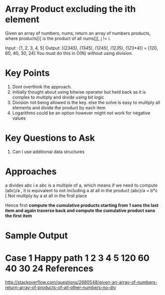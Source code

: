 Array Product excluding the ith element
===========================================================================
Given an array of numbers, nums, return an array of numbers products, where products[i] is the product of all nums[j], j != i.
 
 Input : [1, 2, 3, 4, 5] Output: [(2*3*4*5), (1*3*4*5), (1*2*4*5), (1*2*3*5),
 (1*2*3*4)] = [120, 60, 40, 30, 24] You must do this in O(N) without using
 division.

Key Points
====================

1. Dont overthink the approach.
2. Initially thought about using bitwise operator but held back as it is complex to multiply and divide using bit logic
3. Division not being allowed is the key. else the solve is easy to multiply all elements and divide the product by each item
4. Logarithms could be an option however might not work for negative values


Key Questions to Ask
====================
1. Can I use additional data structures

Approaches
====================

a divides a*b*c i.e a*b*c is a multiple of a, which means if we need
		  to compute (a*b*c)/a , it is equivalent to not including a at all in
		  the product
(a*b*c)/a = b*c [ Not multiply by a at all in the first place
		  
		  
Hence first <b>compute the cumulative products starting from 1 sans the
		  last item and again traverse back and compute the cumulative product
		  sans the first item</b>
		 

Sample Output
=====================
Case 1 Happy path
1 2 3 4 5
120 60 40 30 24
References
====================
http://stackoverflow.com/questions/2680548/given-an-array-of-numbers-return-array-of-products-of-all-other-numbers-no-div

